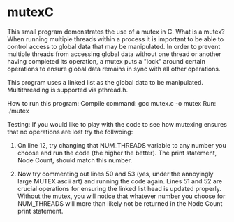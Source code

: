 # mutexC

This small program demonstrates the use of a mutex in C. What is a mutex? When running multiple threads within a process it is important to be able to control access to global data that may be manipulated. In order to prevent multiple threads from accessing global data without one thread or another having completed its operation, a mutex puts a "lock" around certain operations to ensure global data remains in sync with all other operations. 

This program uses a linked list as the global data to be manipulated. Multithreading is supported vis pthread.h. 

How to run this program:
Compile command:  gcc mutex.c -o mutex
Run: ./mutex

Testing:
If you would like to play with the code to see how mutexing ensures that no operations are lost try the follwoing:

1) On line 12, try changing that NUM_THREADS variable to any number you choose and run the code (the higher the better). The print statement, Node Count, should match this number.

2) Now try commenting out lines 50 and 53 (yes, under the annoyingly large MUTEX ascii art) and running the code again. Lines 51 and 52 are crucial operations for ensuring the linked list head is updated properly. Without the mutex, you will notice that whatever number you choose for NUM_THREADS will more than likely not be returned in the Node Count print statement. 
